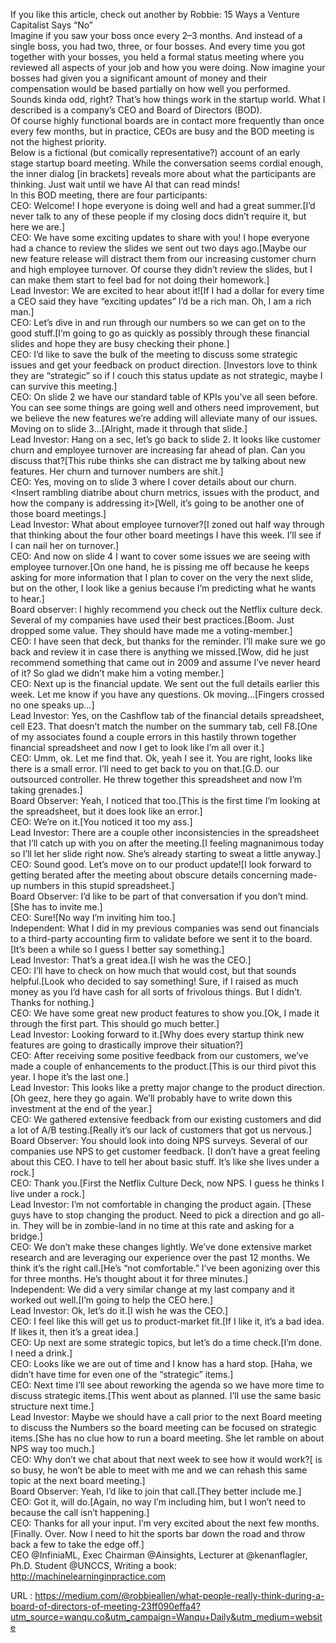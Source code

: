   If you like this article, check out another by Robbie: 15 Ways a Venture Capitalist Says “No”  
    Imagine if you saw your boss once every 2–3 months. And instead of a single boss, you had two, three, or four bosses. And every time you got together with your bosses, you held a formal status meeting where you reviewed all aspects of your job and how you were doing. Now imagine your bosses had given you a significant amount of money and their compensation would be based partially on how well you performed.  
    Sounds kinda odd, right? That’s how things work in the startup world. What I described is a company’s CEO and Board of Directors (BOD).  
    Of course highly functional boards are in contact more frequently than once every few months, but in practice, CEOs are busy and the BOD meeting is not the highest priority.  
    Below is a fictional (but comically representative?) account of an early stage startup board meeting. While the conversation seems cordial enough, the inner dialog [in brackets] reveals more about what the participants are thinking. Just wait until we have AI that can read minds!  
    In this BOD meeting, there are four participants:  
    CEO: Welcome! I hope everyone is doing well and had a great summer.[I’d never talk to any of these people if my closing docs didn’t require it, but here we are.]  
    CEO: We have some exciting updates to share with you! I hope everyone had a chance to review the slides we sent out two days ago.[Maybe our new feature release will distract them from our increasing customer churn and high employee turnover. Of course they didn’t review the slides, but I can make them start to feel bad for not doing their homework.]  
    Lead Investor: We are excited to hear about it![If I had a dollar for every time a CEO said they have “exciting updates” I’d be a rich man. Oh, I am a rich man.]  
    CEO: Let’s dive in and run through our numbers so we can get on to the good stuff.[I’m going to go as quickly as possibly through these financial slides and hope they are busy checking their phone.]  
    CEO: I’d like to save the bulk of the meeting to discuss some strategic issues and get your feedback on product direction. [Investors love to think they are “strategic” so if I couch this status update as not strategic, maybe I can survive this meeting.]  
    CEO: On slide 2 we have our standard table of KPIs you’ve all seen before. You can see some things are going well and others need improvement, but we believe the new features we’re adding will alleviate many of our issues. Moving on to slide 3…[Alright, made it through that slide.]  
    Lead Investor: Hang on a sec, let’s go back to slide 2. It looks like customer churn and employee turnover are increasing far ahead of plan. Can you discuss that?[This rube thinks she can distract me by talking about new features. Her churn and turnover numbers are shit.]  
    CEO: Yes, moving on to slide 3 where I cover details about our churn. <Insert rambling diatribe about churn metrics, issues with the product, and how the company is addressing it>[Well, it’s going to be another one of those board meetings.]  
    Lead Investor: What about employee turnover?[I zoned out half way through that thinking about the four other board meetings I have this week. I’ll see if I can nail her on turnover.]  
    CEO: And now on slide 4 I want to cover some issues we are seeing with employee turnover.[On one hand, he is pissing me off because he keeps asking for more information that I plan to cover on the very the next slide, but on the other, I look like a genius because I’m predicting what he wants to hear.]  
    Board observer: I highly recommend you check out the Netflix culture deck. Several of my companies have used their best practices.[Boom. Just dropped some value. They should have made me a voting-member.]  
    CEO: I have seen that deck, but thanks for the reminder. I’ll make sure we go back and review it in case there is anything we missed.[Wow, did he just recommend something that came out in 2009 and assume I’ve never heard of it? So glad we didn’t make him a voting member.]  
    CEO: Next up is the financial update. We sent out the full details earlier this week. Let me know if you have any questions. Ok moving…[Fingers crossed no one speaks up…]  
    Lead Investor: Yes, on the Cashflow tab of the financial details spreadsheet, cell E23. That doesn’t match the number on the summary tab, cell F8.[One of my associates found a couple errors in this hastily thrown together financial spreadsheet and now I get to look like I’m all over it.]  
    CEO: <Starts sweating> Umm, ok. Let me find that. Ok, yeah I see it. You are right, looks like there is a small error. I’ll need to get back to you on that.[G.D. our outsourced controller. He threw together this spreadsheet and now I’m taking grenades.]  
    Board Observer: Yeah, I noticed that too.[This is the first time I’m looking at the spreadsheet, but it does look like an error.]  
    CEO: We’re on it.[You noticed it too my ass.]  
    Lead Investor: There are a couple other inconsistencies in the spreadsheet that I’ll catch up with you on after the meeting.[I feeling magnanimous today so I’ll let her slide right now. She’s already starting to sweat a little anyway.]  
    CEO: Sound good. Let’s move on to our product update![I look forward to getting berated after the meeting about obscure details concerning made-up numbers in this stupid spreadsheet.]  
    Board Observer: I’d like to be part of that conversation if you don’t mind.[She has to invite me.]  
    CEO: Sure![No way I’m inviting him too.]  
    Independent: What I did in my previous companies was send out financials to a third-party accounting firm to validate before we sent it to the board.[It’s been a while so I guess I better say something.]  
    Lead Investor: That’s a great idea.[I wish he was the CEO.]  
    CEO: I’ll have to check on how much that would cost, but that sounds helpful.[Look who decided to say something! Sure, if I raised as much money as you I’d have cash for all sorts of frivolous things. But I didn’t. Thanks for nothing.]  
    CEO: We have some great new product features to show you.[Ok, I made it through the first part. This should go much better.]  
    Lead Investor: Looking forward to it.[Why does every startup think new features are going to drastically improve their situation?]  
    CEO: After receiving some positive feedback from our customers, we’ve made a couple of enhancements to the product.[This is our third pivot this year. I hope it’s the last one.]  
    Lead Investor: This looks like a pretty major change to the product direction.[Oh geez, here they go again. We’ll probably have to write down this investment at the end of the year.]  
    CEO: We gathered extensive feedback from our existing customers and did a lot of A/B testing.[Really it’s our lack of customers that got us nervous.]  
    Board Observer: You should look into doing NPS surveys. Several of our companies use NPS to get customer feedback. <Insert ten minute rant about the merits of NPS.>[I don’t have a great feeling about this CEO. I have to tell her about basic stuff. It’s like she lives under a rock.]  
    CEO: Thank you.[First the Netflix Culture Deck, now NPS. I guess he thinks I live under a rock.]  
    Lead Investor: I’m not comfortable in changing the product again. [These guys have to stop changing the product. Need to pick a direction and go all-in. They will be in zombie-land in no time at this rate and asking for a bridge.]  
    CEO: We don’t make these changes lightly. We’ve done extensive market research and are leveraging our experience over the past 12 months. We think it’s the right call.[He’s “not comfortable.” I’ve been agonizing over this for three months. He’s thought about it for three minutes.]  
    Independent: We did a very similar change at my last company and it worked out well.[I’m going to help the CEO here.]  
    Lead Investor: Ok, let’s do it.[I wish he was the CEO.]  
    CEO: I feel like this will get us to product-market fit.[If I like it, it’s a bad idea. If <Independent> likes it, then it’s a great idea.]  
    CEO: Up next are some strategic topics, but let’s do a time check.[I’m done. I need a drink.]  
    CEO: Looks like we are out of time and I know <Independent> has a hard stop. [Haha, we didn’t have time for even one of the “strategic” items.]  
    CEO: Next time I’ll see about reworking the agenda so we have more time to discuss strategic items.[This went about as planned. I’ll use the same basic structure next time.]  
    Lead Investor: Maybe we should have a call prior to the next Board meeting to discuss the Numbers so the board meeting can be focused on strategic items.[She has no clue how to run a board meeting. She let <Board Observer> ramble on about NPS way too much.]  
    CEO: Why don’t we chat about that next week to see how it would work?[<Lead Investor> is so busy, he won’t be able to meet with me and we can rehash this same topic at the next board meeting.]  
    Board Observer: Yeah, I’d like to join that call.[They better include me.]  
    CEO: Got it, will do.[Again, no way I’m including him, but I won’t need to because the call isn’t happening.]  
    CEO: Thanks for all your input. I’m very excited about the next few months.[Finally. Over. Now I need to hit the sports bar down the road and throw back a few to take the edge off.]  
    CEO @InfiniaML, Exec Chairman @Ainsights, Lecturer at @kenanflagler, Ph.D. Student @UNCCS, Writing a book: http://machinelearninginpractice.com  
    
  URL : https://medium.com/@robbieallen/what-people-really-think-during-a-board-of-directors-of-meeting-23ff090effa4?utm_source=wanqu.co&utm_campaign=Wanqu+Daily&utm_medium=website